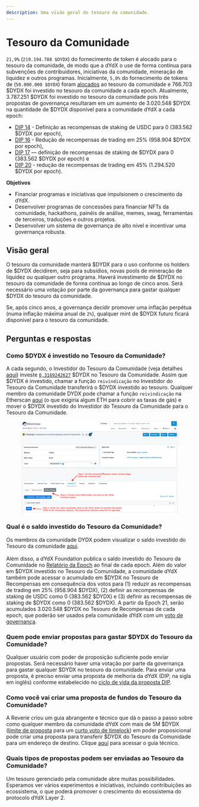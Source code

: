 ```yaml
---
description: Uma visão geral do tesouro da comunidade.
---
```


# Tesouro da Comunidade

`21,9`**`%`** (`219.194.788 $DYDX`) do fornecimento de token é alocado para o tesouro da comunidade, de modo que a dYdX o use de forma contínua para subvenções de contribuidores, iniciativas da comunidade, mineração de liquidez e outros programas. Inicialmente, `5,0%` do fornecimento de tokens de (`50.000.000 $DYDX`) foram [alocados](https://docs.dydx.community/dydx-governance/start-here/dydx-allocations) ao tesouro da comunidade e 766.703 $DYDX foi investido no tesouro da comunidade a cada epoch. Atualmente, 3.787.251 $DYDX foi investido no tesouro da comunidade pois três propostas de governança resultaram em um aumento de 3.020.548 $DYDX na quantidade de $DYDX disponível para a comunidade dYdX a cada epoch:

* [DIP 14](https://dydx.community/dashboard/proposal/7) - Definição as recompensas de staking de USDC para 0 (383.562 $DYDX por epoch),
* [DIP 16](https://dydx.community/dashboard/proposal/8) - Redução de recompensas de trading em 25% (958.904 $DYDX por epoch),
* [DIP 17](https://dydx.community/dashboard/proposal/9) — definição de recompensas de staking de $DYDX para 0 (383.562 $DYDX por epoch) e
* [DIP 20](https://dydx.community/dashboard/proposal/11) - redução de recompensas de trading em 45% (1.294.520 $DYDX por epoch).



**Objetivos**

* Financiar programas e iniciativas que impulsionem o crescimento da dYdX.
* Desenvolver programas de concessões para financiar NFTs da comunidade, hackathons, painéis de análise, memes, swag, ferramentas de terceiros, traduções e outros projetos.
* Desenvolver um sistema de governança de alto nível e incentivar uma governança robusta.

## Visão geral

O tesouro da comunidade manterá $DYDX para o uso conforme os holders de $DYDX decidirem, seja para subsídios, novas pools de mineração de liquidez ou qualquer outro programa. Haverá investimento de $DYDX no tesouro da comunidade de forma contínua ao longo de cinco anos. Será necessário uma votação por parte da governança para gastar qualquer $DYDX do tesouro da comunidade.

Se, após cinco anos, a governança decidir promover uma inflação perpétua (numa inflação máxima anual de `2%`), qualquer mint de $DYDX futuro ficará disponível para o tesouro da comunidade.

## Perguntas e respostas

### Como $DYDX é investido no Tesouro da Comunidade?

A cada segundo, o Investidor do Tesouro da Comunidade (veja detalhes [aqui](https://docs.dydx.community/dydx-governance/resources/technical-overview#governance-architecture-overview)) investe [`0,3169242627`](tel:03169242627) $DYDX no Tesouro da Comunidade. Assim que $DYDX é investido, chamar a função `reivindicação` no Investidor do Tesouro da Comunidade transferirá o $DYDX investido ao tesouro. Qualquer membro da comunidade DYDX pode chamar a função `reivindicação` na Etherscan [aqui](https://etherscan.io/address/0x08a90Fe0741B7DeF03fB290cc7B273F1855767D8#writeContract) (o que exigiria algum ETH para cobrir as taxas de gás) e mover o $DYDX investido do Investidor do Tesouro da Comunidade para o Tesouro da Comunidade.

<figure><img src="../.gitbook/assets/claim-function-CT-vester.png" alt=""><figcaption></figcaption></figure>

### Qual é o saldo investido do Tesouro da Comunidade?

Os membros da comunidade DYDX podem visualizar o saldo investido do Tesouro da comunidade [aqui](https://dydx.shippooor.xyz/). \
\
Além disso, a dYdX Foundation publica o saldo investido do Tesouro da Comunidade no [Relatório da Epoch](https://dydx.foundation/blog) ao final de cada epoch. Além do valor em $DYDX investido no Tesouro da Comunidade, a comunidade dYdX também pode acessar o acumulado em $DYDX no Tesouro de Recompensas em consequência dos votos para (1) reduzir as recompensas de trading em 25% (958.904 $DYDX), (2) definir as recompensas de staking de USDC como 0 (383.562 $DYDX) e (3) definir as recompensas de staking de $DYDX como 0 (383.562 $DYDX). A partir da Epoch 21, serão acumulados 3.020.548 $DYDX no Tesouro de Recompensas de cada epoch, que poderão ser usados pela comunidade dYdX com um [voto de governança](https://docs.dydx.community/dydx-governance/voting-and-governance/governance-parameters).

### Quem pode enviar propostas para gastar $DYDX do Tesouro da Comunidade?

Qualquer usuário com poder de proposição suficiente pode enviar propostas. Será necessário haver uma votação por parte da governança para gastar qualquer $DYDX no tesouro da comunidade. Para enviar uma proposta, é preciso enviar uma proposta de melhoria da dYdX (DIP, na sigla em inglês) conforme estabelecido no [ciclo de vida da proposta DIP](../voting-and-governance/dip-proposal-lifecycle.md).

### Como você vai criar uma proposta de fundos do Tesouro da Comunidade?

A Reverie criou um guia abrangente e técnico que dá o passo a passo sobre como qualquer membro da comunidade dYdX com mais de 5M $DYDX ([limite de proposta](https://docs.dydx.community/dydx-governance/voting-and-governance/governance-parameters#timelock-parameters) para um [curto voto de timelock](https://docs.dydx.community/dydx-governance/voting-and-governance/governance-process#short-timelock-executor)) em poder proposicional pode criar uma proposta para transferir $DYDX do Tesouro da Comunidade para um endereço de destino. Clique [aqui](https://app.gitbook.com/o/-MeNgGQU0ucT2xo4s8-T/s/-MeNfSkgj48hU0q8Zbjn/\~/changes/EyisuFjLIyJ7K9RzaTfJ/technical-guide-on-building-a-dydx-community-treasury-spending-proposal) para acessar o guia técnico.

### Quais tipos de propostas podem ser enviadas ao Tesouro da Comunidade?

Um tesouro gerenciado pela comunidade abre muitas possibilidades. Esperamos ver vários experimentos e iniciativas, incluindo contribuições ao ecossistema, o que poderá promover o crescimento do ecossistema do protocolo dYdX Layer 2.
